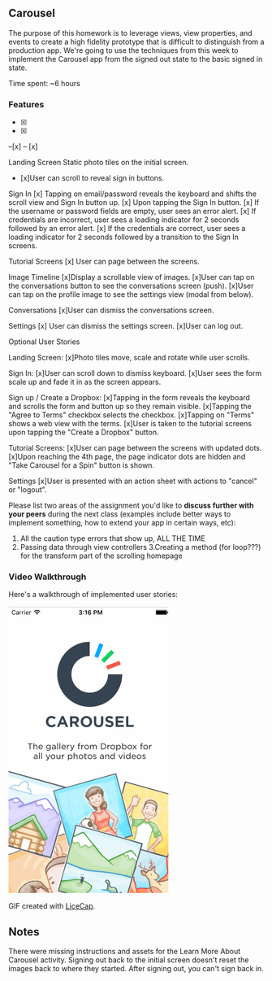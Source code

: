 ## Carousel

The purpose of this homework is to leverage views, view properties, and events to create a high fidelity prototype that is difficult to distinguish from a production app. We're going to use the techniques from this week to implement the Carousel app from the signed out state to the basic signed in state.

Time spent: ~6 hours

### Features

-[x]
- [x]
–[x]
– [x]

Landing Screen
Static photo tiles on the initial screen.
- [x]User can scroll to reveal sign in buttons.

Sign In
[x] Tapping on email/password reveals the keyboard and shifts the scroll view and Sign In button up.
[x] Upon tapping the Sign In button.
    [x] If the username or password fields are empty, user sees an error alert.
    [x] If credentials are incorrect, user sees a loading indicator for 2 seconds followed by an error alert.
    [x] If the credentials are correct, user sees a loading indicator for 2 seconds followed by a transition to the Sign In screens.

Tutorial Screens
[x] User can page between the screens.

Image Timeline
[x]Display a scrollable view of images.
[x]User can tap on the conversations button to see the conversations screen (push).
[x]User can tap on the profile image to see the settings view (modal from below).

Conversations
[x]User can dismiss the conversations screen.

Settings
[x] User can dismiss the settings screen.
[x]User can log out.


Optional User Stories

Landing Screen:
[x]Photo tiles move, scale and rotate while user scrolls.

Sign In:
[x]User can scroll down to dismiss keyboard.
[x]User sees the form scale up and fade it in as the screen appears.

Sign up / Create a Dropbox:
[x]Tapping in the form reveals the keyboard and scrolls the form and button up so they remain visible.
[x]Tapping the "Agree to Terms" checkbox selects the checkbox.
[x]Tapping on "Terms" shows a web view with the terms.
[x]User is taken to the tutorial screens upon tapping the "Create a Dropbox" button.

Tutorial Screens:
[x]User can page between the screens with updated dots.
[x]Upon reaching the 4th page, the page indicator dots are hidden and "Take Carousel for a Spin" button is shown.


Settings
[x]User is presented with an action sheet with actions to "cancel" or "logout".


Please list two areas of the assignment you'd like to **discuss further with your peers** during the next class (examples include better ways to implement something, how to extend your app in certain ways, etc):

1. All the caution type errors that show up, ALL THE TIME
2. Passing data through view controllers
3.Creating a method (for loop???) for the transform part of the scrolling homepage


### Video Walkthrough 

Here's a walkthrough of implemented user stories:

![Video Walkthrough](https://raw.githubusercontent.com/daniellesimpson/Carousel/master/SImpson_Carousel_2.gif)


GIF created with [LiceCap](http://www.cockos.com/licecap/).

## Notes

There were missing instructions and assets for the Learn More About Carousel activity.
Signing out back to the initial screen doesn't reset the images back to where they started. 
After signing out, you can't sign back in. 

